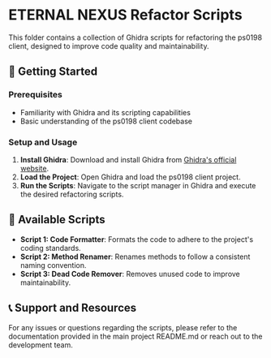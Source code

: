 # ETERNAL NEXUS Refactor Scripts

This folder contains a collection of Ghidra scripts for refactoring the ps0198 client, designed to improve code quality and maintainability.

## 🚀 **Getting Started**
### Prerequisites
- Familiarity with Ghidra and its scripting capabilities
- Basic understanding of the ps0198 client codebase

### Setup and Usage
1. **Install Ghidra**: Download and install Ghidra from [Ghidra's official website](https://ghidra-sre.org/).
2. **Load the Project**: Open Ghidra and load the ps0198 client project.
3. **Run the Scripts**: Navigate to the script manager in Ghidra and execute the desired refactoring scripts.

## 📜 **Available Scripts**
- **Script 1: Code Formatter**: Formats the code to adhere to the project's coding standards.
- **Script 2: Method Renamer**: Renames methods to follow a consistent naming convention.
- **Script 3: Dead Code Remover**: Removes unused code to improve maintainability.

## 📞 **Support and Resources**
For any issues or questions regarding the scripts, please refer to the documentation provided in the main project README.md or reach out to the development team.